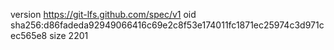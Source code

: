 version https://git-lfs.github.com/spec/v1
oid sha256:d86fadeda92949066416c69e2c8f53e174011fc1871ec25974c3d971cec565e8
size 2201
